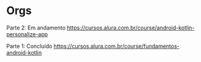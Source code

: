 # Orgs

Parte 2: Em andamento
<https://cursos.alura.com.br/course/android-kotlin-personalize-app>

Parte 1: Concluído
<https://cursos.alura.com.br/course/fundamentos-android-kotlin>
